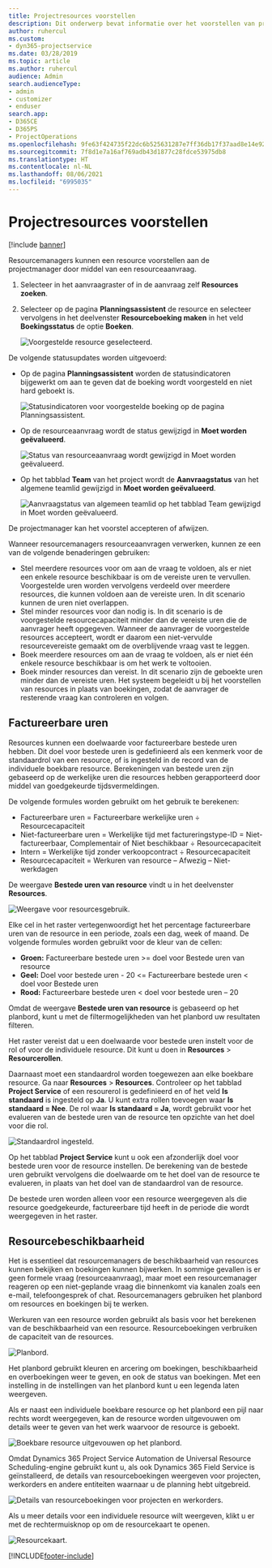 ```yaml
---
title: Projectresources voorstellen
description: Dit onderwerp bevat informatie over het voorstellen van projectresources.
author: ruhercul
ms.custom:
- dyn365-projectservice
ms.date: 03/28/2019
ms.topic: article
ms.author: ruhercul
audience: Admin
search.audienceType:
- admin
- customizer
- enduser
search.app:
- D365CE
- D365PS
- ProjectOperations
ms.openlocfilehash: 9fe63f424735f22dc6b525631287e7ff36db17f37aad8e14e926f5cc9be39136
ms.sourcegitcommit: 7f8d1e7a16af769adb43d1877c28fdce53975db8
ms.translationtype: HT
ms.contentlocale: nl-NL
ms.lasthandoff: 08/06/2021
ms.locfileid: "6995035"
---
```

# <a name="propose-project-resources"></a>Projectresources voorstellen

[!include [banner](../includes/psa-now-project-operations.md)]

Resourcemanagers kunnen een resource voorstellen aan de projectmanager door middel van een resourceaanvraag.

1. Selecteer in het aanvraagraster of in de aanvraag zelf **Resources zoeken**.
2. Selecteer op de pagina **Planningsassistent** de resource en selecteer vervolgens in het deelvenster **Resourceboeking maken** in het veld **Boekingsstatus** de optie **Boeken**.

    ![Voorgestelde resource geselecteerd.](media/Resource-Management-image62.png)

De volgende statusupdates worden uitgevoerd:

- Op de pagina **Planningsassistent** worden de statusindicatoren bijgewerkt om aan te geven dat de boeking wordt voorgesteld en niet hard geboekt is.

    ![Statusindicatoren voor voorgestelde boeking op de pagina Planningsassistent.](media/Resource-Management-image63.png)

- Op de resourceaanvraag wordt de status gewijzigd in **Moet worden geëvalueerd**.

    ![Status van resourceaanvraag wordt gewijzigd in Moet worden geëvalueerd.](media/Resource-Management-image64.png)

- Op het tabblad **Team** van het project wordt de **Aanvraagstatus** van het algemene teamlid gewijzigd in **Moet worden geëvalueerd**.

    ![Aanvraagstatus van algemeen teamlid op het tabblad Team gewijzigd in Moet worden geëvalueerd.](media/Resource-Management-image48.png)

De projectmanager kan het voorstel accepteren of afwijzen.

Wanneer resourcemanagers resourceaanvragen verwerken, kunnen ze een van de volgende benaderingen gebruiken:

- Stel meerdere resources voor om aan de vraag te voldoen, als er niet een enkele resource beschikbaar is om de vereiste uren te vervullen. Voorgestelde uren worden vervolgens verdeeld over meerdere resources, die kunnen voldoen aan de vereiste uren. In dit scenario kunnen de uren niet overlappen.
- Stel minder resources voor dan nodig is. In dit scenario is de voorgestelde resourcecapaciteit minder dan de vereiste uren die de aanvrager heeft opgegeven. Wanneer de aanvrager de voorgestelde resources accepteert, wordt er daarom een niet-vervulde resourcevereiste gemaakt om de overblijvende vraag vast te leggen.
- Boek meerdere resources om aan de vraag te voldoen, als er niet één enkele resource beschikbaar is om het werk te voltooien.
- Boek minder resources dan vereist. In dit scenario zijn de geboekte uren minder dan de vereiste uren. Het systeem begeleidt u bij het voorstellen van resources in plaats van boekingen, zodat de aanvrager de resterende vraag kan controleren en volgen.

## <a name="billable-utilization"></a>Factureerbare uren

Resources kunnen een doelwaarde voor factureerbare bestede uren hebben. Dit doel voor bestede uren is gedefinieerd als een kenmerk voor de standaardrol van een resource, of is ingesteld in de record van de individuele boekbare resource. Berekeningen van bestede uren zijn gebaseerd op de werkelijke uren die resources hebben gerapporteerd door middel van goedgekeurde tijdsvermeldingen.

De volgende formules worden gebruikt om het gebruik te berekenen:

- Factureerbare uren = Factureerbare werkelijke uren ÷ Resourcecapaciteit
- Niet-factureerbare uren = Werkelijke tijd met factureringstype-ID = Niet-factureerbaar, Complementair of Niet beschikbaar ÷ Resourcecapaciteit
- Intern = Werkelijke tijd zonder verkoopcontract ÷ Resourcecapaciteit
- Resourcecapaciteit = Werkuren van resource – Afwezig – Niet-werkdagen

De weergave **Bestede uren van resource** vindt u in het deelvenster **Resources**.

![Weergave voor resourcesgebruik.](media/Resource-Management-image65.png)

Elke cel in het raster vertegenwoordigt het het percentage factureerbare uren van de resource in een periode, zoals een dag, week of maand. De volgende formules worden gebruikt voor de kleur van de cellen:

- **Groen:** Factureerbare bestede uren \>= doel voor Bestede uren van resource
- **Geel:** Doel voor bestede uren - 20 \<= Factureerbare bestede uren \< doel voor Bestede uren
- **Rood:** Factureerbare bestede uren \< doel voor bestede uren – 20

Omdat de weergave **Bestede uren van resource** is gebaseerd op het planbord, kunt u met de filtermogelijkheden van het planbord uw resultaten filteren.

Het raster vereist dat u een doelwaarde voor bestede uren instelt voor de rol of voor de individuele resource. Dit kunt u doen in **Resources** \> **Resourcerollen**.

Daarnaast moet een standaardrol worden toegewezen aan elke boekbare resource. Ga naar **Resources** \> **Resources**. Controleer op het tabblad **Project Service** of een resourerol is gedefinieerd en of het veld **Is standaard** is ingesteld op **Ja**. U kunt extra rollen toevoegen waar **Is standaard = Nee**. De rol waar **Is standaard = Ja**, wordt gebruikt voor het evalueren van de bestede uren van de resource ten opzichte van het doel voor die rol.

![Standaardrol ingesteld.](media/Resource-Management-image67.png)

Op het tabblad **Project Service** kunt u ook een afzonderlijk doel voor bestede uren voor de resource instellen. De berekening van de bestede uren gebruikt vervolgens die doelwaarde om te het doel van de resource te evalueren, in plaats van het doel van de standaardrol van de resource.

De bestede uren worden alleen voor een resource weergegeven als die resource goedgekeurde, factureerbare tijd heeft in de periode die wordt weergegeven in het raster.

## <a name="resource-availability"></a>Resourcebeschikbaarheid

Het is essentieel dat resourcemanagers de beschikbaarheid van resources kunnen bekijken en boekingen kunnen bijwerken. In sommige gevallen is er geen formele vraag (resourceaanvraag), maar moet een resourcemanager reageren op een niet-geplande vraag die binnenkomt via kanalen zoals een e-mail, telefoongesprek of chat. Resourcemanagers gebruiken het planbord om resources en boekingen bij te werken.

Werkuren van een resource worden gebruikt als basis voor het berekenen van de beschikbaarheid van een resource. Resourceboekingen verbruiken de capaciteit van de resources.

![Planbord.](media/Resource-Management-image68.png)

Het planbord gebruikt kleuren en arcering om boekingen, beschikbaarheid en overboekingen weer te geven, en ook de status van boekingen. Met een instelling in de instellingen van het planbord kunt u een legenda laten weergeven.

Als er naast een individuele boekbare resource op het planbord een pijl naar rechts wordt weergegeven, kan de resource worden uitgevouwen om details weer te geven van het werk waarvoor de resource is geboekt.

![Boekbare resource uitgevouwen op het planbord.](media/Resource-Management-image69.png)

Omdat Dynamics 365 Project Service Automation de Universal Resource Scheduling-engine gebruikt kunt u, als ook Dynamics 365 Field Service is geïnstalleerd, de details van resourceboekingen weergeven voor projecten, werkorders en andere entiteiten waarnaar u de planning hebt uitgebreid.

![Details van resourceboekingen voor projecten en werkorders.](media/Resource-Management-image70.png)

Als u meer details voor een individuele resource wilt weergeven, klikt u er met de rechtermuisknop op om de resourcekaart te openen.

![Resourcekaart.](media/Resource-Management-image71.png)


[!INCLUDE[footer-include](../includes/footer-banner.md)]
